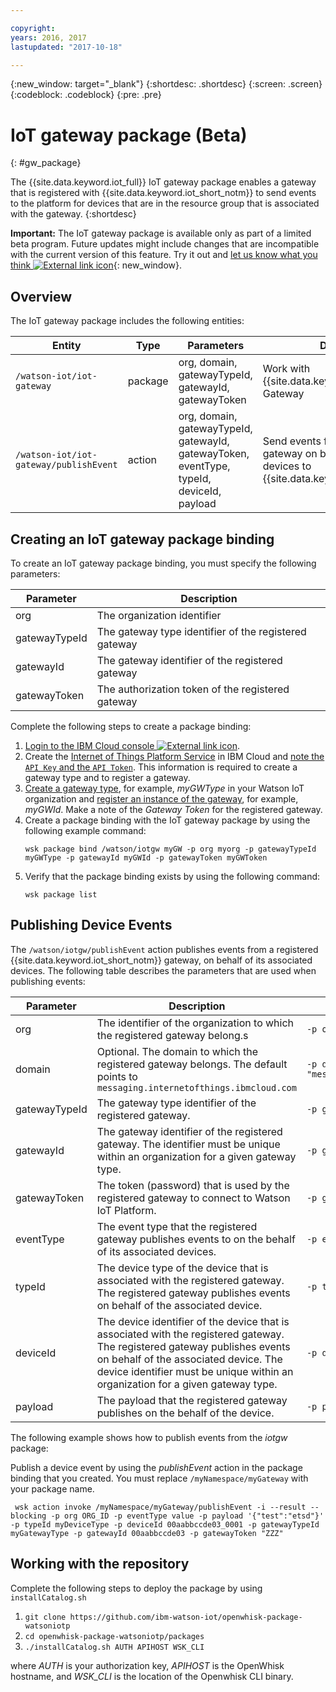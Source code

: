 ```yaml
---

copyright:
years: 2016, 2017
lastupdated: "2017-10-18"

---
```


{:new_window: target="\_blank"}
{:shortdesc: .shortdesc}
{:screen: .screen}
{:codeblock: .codeblock}
{:pre: .pre}

# IoT gateway package (Beta)
{: #gw_package}

The {{site.data.keyword.iot_full}} IoT gateway package enables a gateway that is registered with {{site.data.keyword.iot_short_notm}} to send events to the platform for devices that are in the resource group that is associated with the gateway. 
{:shortdesc}

**Important:** The IoT gateway package is available only as part of a limited beta program. Future updates might include changes that are incompatible with the current version of this feature. Try it out and [let us know what you think ![External link icon](../../../icons/launch-glyph.svg)](https://developer.ibm.com/answers/smart-spaces/17/internet-of-things.html){: new_window}.

## Overview

The IoT gateway package includes the following entities:

| Entity | Type | Parameters | Description |
| --- | --- | --- | --- |
| `/watson-iot/iot-gateway` | package | org, domain, gatewayTypeId, gatewayId, gatewayToken  | Work with {{site.data.keyword.iot_short_notm}} Gateway |
| `/watson-iot/iot-gateway/publishEvent` | action | org, domain, gatewayTypeId, gatewayId, gatewayToken, eventType, typeId, deviceId, payload | Send events from a registered gateway on behalf of its associated devices to {{site.data.keyword.iot_short_notm}}   |

## Creating an IoT gateway package binding
To create an IoT gateway package binding, you must specify the following parameters:

| Parameter |  Description |
| --- | ---  |
| org | The organization identifier |
| gatewayTypeId | The gateway type identifier of the registered gateway |
| gatewayId | The gateway identifier of the registered gateway |
| gatewayToken | The authorization token of the registered gateway |


Complete the following steps to create a package binding:  
1. [Login to the IBM Cloud console ![External link icon](../../../icons/launch-glyph.svg)](https://console.ng.bluemix.net/).
2. Create the [Internet of Things Platform Service](https://console.bluemix.net/docs/services/IoT/index.html) in IBM Cloud and [note the `API Key` and the `API Token`](https://console.bluemix.net/docs/services/IoT/platform_authorization.html#connecting-applications). This information is required to create a gateway type and to register a gateway.
3. [Create a gateway type](https://console.bluemix.net/docs/services/IoT/gateways/dashboard.html), for example, *myGWType* in your Watson IoT organization and [register an instance of the gateway](https://console.bluemix.net/docs/services/IoT/gateways/dashboard.html), for example, *myGWId*. Make a note of the *Gateway Token* for the registered gateway.
4. Create a package binding with the IoT gateway package by using the following example command:
   ```
   wsk package bind /watson/iotgw myGW -p org myorg -p gatewayTypeId myGWType -p gatewayId myGWId -p gatewayToken myGWToken
   ```
5. Verify that the package binding exists by using the following command:  
   ```
   wsk package list
   ```

## Publishing Device Events

The `/watson/iotgw/publishEvent` action publishes events from a registered {{site.data.keyword.iot_short_notm}} gateway, on behalf of its associated devices. The following table describes the parameters that are used when publishing events:  

Parameter |  Description | Example
------------- | ------------- | -------------
org | The identifier of the organization to which the registered gateway belong.s  | `-p org "uguhsp"`
domain | Optional. The domain to which the registered gateway belongs. The default points to `messaging.internetofthings.ibmcloud.com` | `-p domain "messaging.internetofthings.ibmcloud.com"`
gatewayTypeId | The gateway type identifier of the registered gateway. | `-p gatewayTypeId "myGatewayType"`
gatewayId | The gateway identifier of the registered gateway. The identifier must be unique within an organization for a given gateway type. | `-p gatewayId "00aabbccde03"`
gatewayToken | The token (password) that is used by the registered gateway to connect to Watson IoT Platform.  | `-p gatewayToken "ZZZ"`
eventType | The event type that the registered gateway publishes events to on the behalf of its associated devices. | `-p eventType "evt"`
typeId | The device type of the device that is associated with the registered gateway. The registered gateway publishes events on behalf of the associated device. | `-p typeId "myDeviceType"`
deviceId | The device identifier of the device that is associated with the registered gateway. The registered gateway publishes events on behalf of the associated device. The device identifier must be unique within an organization for a given gateway type. | `-p deviceId "00aabbccde03_0001"`
payload | The payload that the registered gateway publishes on the behalf of the device. | `-p payload "{'d':{'temp':38}}"`


The following example shows how to publish events from the *iotgw* package:

Publish a device event by using the *publishEvent* action in the package binding that you created. You must replace `/myNamespace/myGateway` with your package name.

 ```
  wsk action invoke /myNamespace/myGateway/publishEvent -i --result --blocking -p org ORG_ID -p eventType value -p payload '{"test":"etsd"}' -p typeId myDeviceType -p deviceId 00aabbccde03_0001 -p gatewayTypeId myGatewayType -p gatewayId 00aabbccde03 -p gatewayToken "ZZZ"
 ```

 ## Working with the repository

Complete the following steps to deploy the package by using `installCatalog.sh`
1. `git clone https://github.com/ibm-watson-iot/openwhisk-package-watsoniotp`
2. `cd openwhisk-package-watsoniotp/packages`
3. `./installCatalog.sh AUTH APIHOST WSK_CLI`

where *AUTH* is your authorization key, *APIHOST* is the OpenWhisk hostname, and *WSK_CLI* is the location of the Openwhisk CLI binary.
